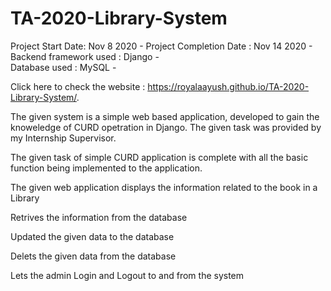 # TA-2020-Library-System

Project Start Date: Nov 8 2020 - 
Project Completion Date : Nov 14 2020 - 
Backend framework used : Django -  
Database used : MySQL - 


Click here to check the website : https://royalaayush.github.io/TA-2020-Library-System/.
  



The given system is a simple web based application, developed to gain the knoweledge of CURD opetration in Django. The given task was provided by my Internship Supervisor. 

The given task of simple CURD application is complete with all the basic function being implemented to the application. 

The given web application displays the information related to the book in a Library

Retrives the information from the database

Updated the given data to the database

Delets the given data from the database

Lets the admin Login and Logout to and from  the system

